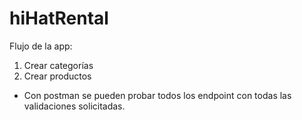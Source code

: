 # hiHatRental
Flujo de la app:
  1. Crear categorías
  2. Crear productos

- Con postman se pueden probar todos los endpoint con todas las validaciones solicitadas.
